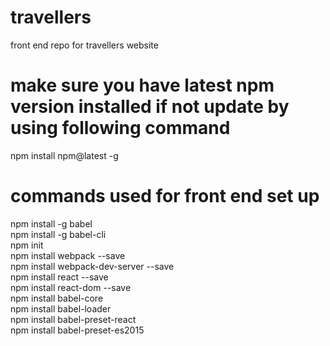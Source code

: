# travellers
front end repo for travellers website

# make sure you have latest npm version installed if not update by using following command
npm install npm@latest -g

# commands used for front end set up
npm install -g babel <br>
npm install -g babel-cli  <br>
npm init  <br>
npm install webpack --save  <br>
npm install webpack-dev-server --save  <br>
npm install react --save  <br>
npm install react-dom --save  <br>
npm install babel-core  <br>
npm install babel-loader  <br>
npm install babel-preset-react  <br>
npm install babel-preset-es2015 



